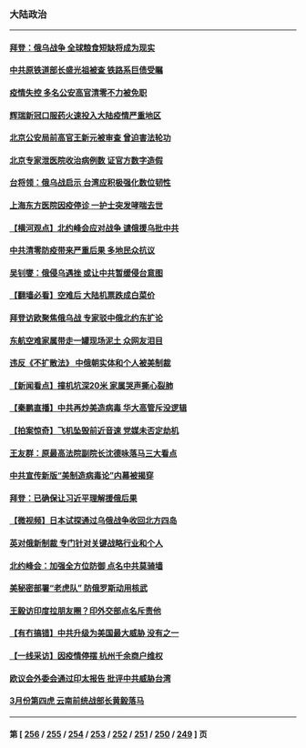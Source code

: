 ### 大陆政治
---
#### [拜登：俄乌战争 全球粮食短缺将成为现实](../../pages/ncid277/n13672767.md) 
#### [中共原铁道部长盛光祖被查 铁路系巨债受瞩](../../pages/ncid277/n13672587.md) 
#### [疫情失控 多名公安高官清零不力被免职](../../pages/ncid277/n13672690.md) 
#### [辉瑞新冠口服药火速投入大陆疫情严重地区](../../pages/ncid277/n13672494.md) 
#### [北京公安局前高官王新元被审查 曾迫害法轮功](../../pages/ncid277/n13672409.md) 
#### [北京专家泄医院收治病例数 证官方数字造假](../../pages/ncid277/n13672435.md) 
#### [台将领：俄乌战启示 台湾应积极强化数位韧性](../../pages/ncid277/n13672091.md) 
#### [上海东方医院因疫停诊 一护士突发哮喘去世](../../pages/ncid277/n13671994.md) 
#### [【横河观点】北约峰会应对战争 谴俄援乌批中共](../../pages/ncid277/n13671205.md) 
#### [中共清零防疫带来严重后果 多地民众抗议](../../pages/ncid277/n13671551.md) 
#### [吴钊燮：俄侵乌遇挫 或让中共暂缓侵台意图](../../pages/ncid277/n13671570.md) 
#### [【翻墙必看】空难后 大陆机票跌成白菜价](../../pages/ncid277/n13671409.md) 
#### [拜登访欧聚焦俄乌战 专家驳中俄北约东扩论](../../pages/ncid277/n13670665.md) 
#### [东航空难家属带走一罐现场泥土 众网友泪目](../../pages/ncid277/n13671508.md) 
#### [违反《不扩散法》 中俄朝实体和个人被美制裁](../../pages/ncid277/n13671005.md) 
#### [【新闻看点】撞机坑深20米 家属哭声撕心裂肺](../../pages/ncid277/n13670312.md) 
#### [【秦鹏直播】中共再炒美造病毒 华大高管斥没逻辑](../../pages/ncid277/n13671115.md) 
#### [【拍案惊奇】飞机坠毁前近音速 党媒未否定劫机](../../pages/ncid277/n13671102.md) 
#### [王友群：原最高法院副院长沈德咏落马三大看点](../../pages/ncid277/n13671047.md) 
#### [中共宣传新版“美制造病毒论”内幕被揭穿](../../pages/ncid277/n13670802.md) 
#### [拜登：已确保让习近平理解援俄后果](../../pages/ncid277/n13670781.md) 
#### [【微视频】日本试探通过乌俄战争收回北方四岛](../../pages/ncid277/n13670247.md) 
#### [英对俄新制裁 专门针对关键战略行业和个人](../../pages/ncid277/n13670683.md) 
#### [北约峰会：加强全方位防御 点名中共莫骑墙](../../pages/ncid277/n13670597.md) 
#### [美秘密部署“老虎队” 防俄罗斯动用核武](../../pages/ncid277/n13670269.md) 
#### [王毅访印度拉朋友圈？印外交部点名斥责他](../../pages/ncid277/n13670111.md) 
#### [【有冇搞错】中共升级为美国最大威胁 没有之一](../../pages/ncid277/n13668412.md) 
#### [【一线采访】因疫情停摆 杭州千余商户维权](../../pages/ncid277/n13669999.md) 
#### [欧议会外委会通过印太报告 批评中共威胁台湾](../../pages/ncid277/n13669701.md) 
#### [3月份第四虎 云南前统战部长黄毅落马](../../pages/ncid277/n13669887.md) 

---
#### 第 [ [256](./256.md) / [255](./255.md) / [254](./254.md) / [253](./253.md) / [252](./252.md) / [251](./251.md) / [250](./250.md) / [249](./249.md) ] 页
